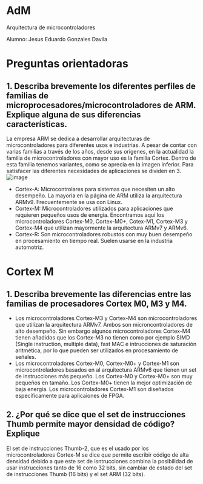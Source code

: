 # AdM

Arquitectura de microcontroladores

Alumno: Jesus Eduardo Gonzales Davila

# Preguntas orientadoras
## 1. Describa brevemente los diferentes perfiles de familias de microprocesadores/microcontroladores de ARM. Explique alguna de sus diferencias características.
La empresa ARM se dedica a desarrollar arquitecturas de microcontroladores para diferentes usos e industrias. A pesar de contar con varias familias a través de los años, desde sus origenes, en la actualidad la familia de microcontroladores con mayor uso es la familia Cortex. Dentro de esta familia tenemos variantes, como se aprecia en la imagen inferior. Para satisfacer las diferentes necesidades de aplicaciones se dividen en 3.
![image](https://github.com/jegd/AdM/assets/105693319/8863d09a-ecf2-4c44-876d-e8897fe7b01c)
- Cortex-A: Microcontrolares para sistemas que necesiten un alto desempeño. La mayoria en la página de ARM utiliza la arquitectura ARMv9. Frecuentemente se usa con Linux.
- Cortex-M: Microcontroladores utilizados para aplicaciones que requieren pequeños usos de energía. Encontramos aquí los microcontroladores Cortex-M0, Cortex-M0+, Cotex-M1, Cortex-M3 y Cortex-M4 que utilizan mayormente la arquitectura ARMv7 y ARMv6.
- Cortex-R: Son microcontroladores robustos con muy buen desempeño en procesamiento en tiempo real. Suelen usarse en la industria automotriz.
# Cortex M
## 1. Describa brevemente las diferencias entre las familias de procesadores Cortex M0, M3 y M4.
- Los microcontroladores Cortex-M3 y Cortex-M4 son microcontroladores que utilizan la arquitectura ARMv7. Ambos son microncontroladores de alto desempeño. Sin embargo algunos microcontroladores Cortex-M4 tienen añadidos que los Cortex-M3 no tienen como por ejemplo SIMD (Single instruction, multiple data), fast MAC e intrucciones de saturación aritmética, por lo que pueden ser utilizados en procesamiento de señales.
- Los microcontroladores Cortex-M0, Cortex-M0+ y Cortex-M1 son microcontroladores basados en al arquitectura ARMv6 que tienen un set de instrucciones más pequeño. Los Cortex-M0 y Cortex-M0+ son muy pequeños en tamaño. Los Cortex-M0+ tienen la mejor optimización de baja energía. Los microcontroladores Cortex-M1 son diseñados específicamente para aplicaiones de FPGA.
## 2. ¿Por qué se dice que el set de instrucciones Thumb permite mayor densidad de código? Explique
El set de instrucciones Thumb-2, que es el usado por los microcontroladores Cortex-M se dice que permite escribir código de alta densidad debido a que este set de isntrucciones combina la posibilidad de usar instrucciones tanto de 16 como 32 bits, sin cambiar de estado del set de instrucciones Thumb (16 bits) y el set ARM (32 bits).
 
